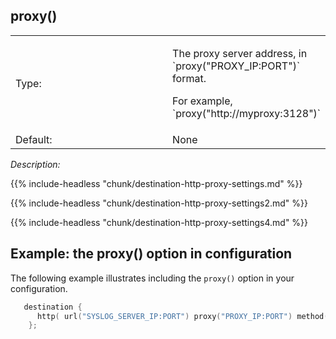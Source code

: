 ---
---
<!-- DISCLAIMER: This file is based on the syslog-ng Open Source Edition documentation https://github.com/balabit/syslog-ng-ose-guides/commit/2f4a52ee61d1ea9ad27cb4f3168b95408fddfdf2 and is used under the terms of The syslog-ng Open Source Edition Documentation License. The file has been modified by Axoflow. -->

## proxy()

<table>
<colgroup>
<col style="width: 50%" />
<col style="width: 50%" />
</colgroup>
<tbody>
<tr class="odd">
<td>Type:</td>
<td><p>The proxy server address, in `proxy("PROXY_IP:PORT")` format.</p>
<p>For example, `proxy("http://myproxy:3128")`</p></td>
</tr>
<tr class="even">
<td>Default:</td>
<td>None</td>
</tr>
</tbody>
</table>

*Description:*

{{% include-headless "chunk/destination-http-proxy-settings.md" %}}

{{% include-headless "chunk/destination-http-proxy-settings2.md" %}}

{{% include-headless "chunk/destination-http-proxy-settings4.md" %}}


## Example: the proxy() option in configuration

The following example illustrates including the `proxy()` option in your configuration.

```c
   destination {
      http( url("SYSLOG_SERVER_IP:PORT") proxy("PROXY_IP:PORT") method("POST"));
    }; 
```


